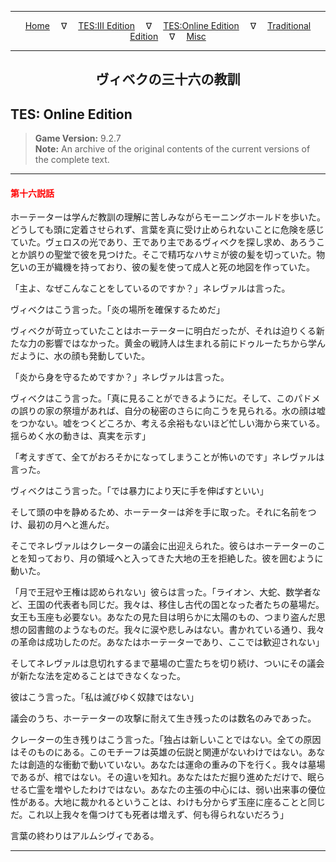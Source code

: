 
---

<!-- Jekyll Page Links -->

<center>
<a href="../../../../index.html">Home</a>
&emsp;&nabla;&emsp;
<a href="../../../index-tes3.html">TES:III Edition</a>
&emsp;&nabla;&emsp;
<a href="../../../index-teso.html">TES:Online Edition</a>
&emsp;&nabla;&emsp;
<a href="../../../index-traditional.html">Traditional Edition</a>
&emsp;&nabla;&emsp;
<a href="../../../index-misc.html">Misc</a>
</center>

<!-- Markdown Body Below: -->

---

<center>
<h2><span style="font-family:Georgia">ヴィベクの三十六の教訓</span></h2>
</center>

## TES: Online Edition

> __Game Version:__ 9.2.7\
> __Note:__ An archive of the original contents of the current versions of the complete text.

---

#### <span style="color:red">第十六説話</span>

ホーテーターは学んだ教訓の理解に苦しみながらモーニングホールドを歩いた。どうしても頭に定着させられず、言葉を真に受け止められないことに危険を感じていた。ヴェロスの光であり、王であり主であるヴィベクを探し求め、あろうことか誤りの聖堂で彼を見つけた。そこで精巧なハサミが彼の髪を切っていた。物乞いの王が織機を持っており、彼の髪を使って成人と死の地図を作っていた。

「主よ、なぜこんなことをしているのですか？」ネレヴァルは言った。

ヴィベクはこう言った。「炎の場所を確保するためだ」

ヴィベクが苛立っていたことはホーテーターに明白だったが、それは迫りくる新たな力の影響ではなかった。黄金の戦詩人は生まれる前にドゥルーたちから学んだように、水の顔も発動していた。

「炎から身を守るためですか？」ネレヴァルは言った。

ヴィベクはこう言った。「真に見ることができるようにだ。そして、このパドメの誤りの家の祭壇があれば、自分の秘密のさらに向こうを見られる。水の顔は嘘をつかない。嘘をつくどころか、考える余裕もないほど忙しい海から来ている。揺らめく水の動きは、真実を示す」

「考えすぎて、全てがおろそかになってしまうことが怖いのです」ネレヴァルは言った。

ヴィベクはこう言った。「では暴力により天に手を伸ばすといい」

そして頭の中を静めるため、ホーテーターは斧を手に取った。それに名前をつけ、最初の月へと進んだ。

そこでネレヴァルはクレーターの議会に出迎えられた。彼らはホーテーターのことを知っており、月の領域へと入ってきた大地の王を拒絶した。彼を囲むように動いた。

「月で王冠や王権は認められない」彼らは言った。「ライオン、大蛇、数学者など、王国の代表者も同じだ。我々は、移住し古代の国となった者たちの墓場だ。女王も玉座も必要ない。あなたの見た目は明らかに太陽のもの、つまり盗んだ思想の図書館のようなものだ。我々に涙や悲しみはない。書かれている通り、我々の革命は成功したのだ。あなたはホーテーターであり、ここでは歓迎されない」

そしてネレヴァルは息切れするまで墓場の亡霊たちを切り続け、ついにその議会が新たな法を定めることはできなくなった。

彼はこう言った。「私は滅びゆく奴隷ではない」

議会のうち、ホーテーターの攻撃に耐えて生き残ったのは数名のみであった。

クレーターの生き残りはこう言った。「独占は新しいことではない。全ての原因はそのものにある。このモチーフは英雄の伝説と関連がないわけではない。あなたは創造的な衝動で動いていない。あなたは運命の重みの下を行く。我々は墓場であるが、棺ではない。その違いを知れ。あなたはただ掘り進めただけで、眠らせる亡霊を増やしたわけではない。あなたの主張の中心には、弱い出来事の優位性がある。大地に裁かれるということは、わけも分からず玉座に座ることと同じだ。これ以上我々を傷つけても死者は増えず、何も得られないだろう」

言葉の終わりはアルムシヴィである。

---
